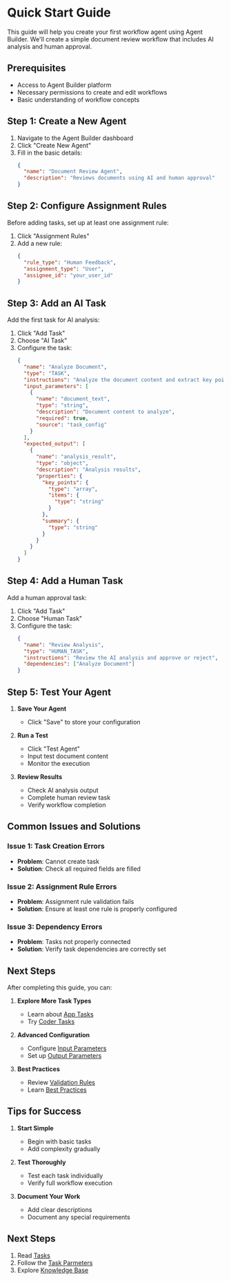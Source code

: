 # Quick Start Guide

This guide will help you create your first workflow agent using Agent Builder. We'll create a simple document review workflow that includes AI analysis and human approval.

## Prerequisites

- Access to Agent Builder platform
- Necessary permissions to create and edit workflows
- Basic understanding of workflow concepts

## Step 1: Create a New Agent

1. Navigate to the Agent Builder dashboard
2. Click "Create New Agent"
3. Fill in the basic details:
   ```json
   {
     "name": "Document Review Agent",
     "description": "Reviews documents using AI and human approval"
   }
   ```

## Step 2: Configure Assignment Rules

Before adding tasks, set up at least one assignment rule:

1. Click "Assignment Rules"
2. Add a new rule:
   ```json
   {
     "rule_type": "Human Feedback",
     "assignment_type": "User",
     "assignee_id": "your_user_id"
   }
   ```

## Step 3: Add an AI Task

Add the first task for AI analysis:

1. Click "Add Task"
2. Choose "AI Task"
3. Configure the task:
   ```json
   {
     "name": "Analyze Document",
     "type": "TASK",
     "instructions": "Analyze the document content and extract key points",
     "input_parameters": [
       {
         "name": "document_text",
         "type": "string",
         "description": "Document content to analyze",
         "required": true,
         "source": "task_config"
       }
     ],
     "expected_output": [
       {
         "name": "analysis_result",
         "type": "object",
         "description": "Analysis results",
         "properties": {
           "key_points": {
             "type": "array",
             "items": {
               "type": "string"
             }
           },
           "summary": {
             "type": "string"
           }
         }
       }
     ]
   }
   ```

## Step 4: Add a Human Task

Add a human approval task:

1. Click "Add Task"
2. Choose "Human Task"
3. Configure the task:
   ```json
   {
     "name": "Review Analysis",
     "type": "HUMAN_TASK",
     "instructions": "Review the AI analysis and approve or reject",
     "dependencies": ["Analyze Document"]
   }
   ```

## Step 5: Test Your Agent

1. **Save Your Agent**
    - Click "Save" to store your configuration

2. **Run a Test**
    - Click "Test Agent"
    - Input test document content
    - Monitor the execution

3. **Review Results**
    - Check AI analysis output
    - Complete human review task
    - Verify workflow completion

## Common Issues and Solutions

### Issue 1: Task Creation Errors
- **Problem**: Cannot create task
- **Solution**: Check all required fields are filled

### Issue 2: Assignment Rule Errors
- **Problem**: Assignment rule validation fails
- **Solution**: Ensure at least one rule is properly configured

### Issue 3: Dependency Errors
- **Problem**: Tasks not properly connected
- **Solution**: Verify task dependencies are correctly set

## Next Steps

After completing this guide, you can:

1. **Explore More Task Types**
    - Learn about [App Tasks](../tasks/app-task.md)
    - Try [Coder Tasks](../tasks/coder-task.md)

2. **Advanced Configuration**
    - Configure [Input Parameters](../parameters/input-parameters.md)
    - Set up [Output Parameters](../parameters/output-parameters.md)

3. **Best Practices**
    - Review [Validation Rules](../guides/validation-rules.md)
    - Learn [Best Practices](../guides/best-practices.md)

## Tips for Success

1. **Start Simple**
    - Begin with basic tasks
    - Add complexity gradually

2. **Test Thoroughly**
    - Test each task individually
    - Verify full workflow execution

3. **Document Your Work**
    - Add clear descriptions
    - Document any special requirements

## Next Steps

1. Read [Tasks](../tasks/overview.md)
2. Follow the [Task Parmeters](../parameters/input-parameters.md)
3. Explore [Knowledge Base](../knowledge/base.md)
